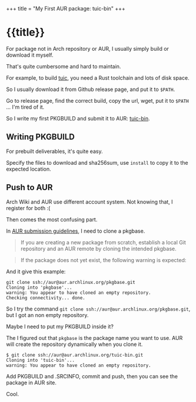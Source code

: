 +++
title = "My First AUR package: tuic-bin"
+++

# {{title}}

For package not in Arch repository or AUR, I usually simply build or download it myself.

That's quite cumbersome and hard to maintain.

For example, to build [tuic](https://github.com/EAimTY/tuic), you need a Rust toolchain and lots of disk space. 

So I usually download it from Github release page, and put it to `$PATH`.

Go to release page, find the correct build, copy the url, wget, put it to `$PATH` ... I'm tired of it.

So I write my first PKGBUILD and submit it to AUR: [tuic-bin](https://aur.archlinux.org/packages/tuic-bin).

## Writing PKGBUILD

For prebuilt deliverables, it's quite easy.

Specify the files to download and sha256sum, use `install` to copy it to the expected location.

## Push to AUR

Arch Wiki and AUR use different account system. Not knowing that, I register for both :(

Then comes the most confusing part.

In [AUR submission guidelines](https://wiki.archlinux.org/title/AUR_submission_guidelines), I need to clone a pkgbase.

> If you are creating a new package from scratch, establish a local Git repository and an AUR remote by cloning the intended pkgbase.

> If the package does not yet exist, the following warning is expected: 

And it give this example:

```
git clone ssh://aur@aur.archlinux.org/pkgbase.git
Cloning into 'pkgbase'...
warning: You appear to have cloned an empty repository.
Checking connectivity... done.
```

So I try the command `git clone ssh://aur@aur.archlinux.org/pkgbase.git`, but I got an non empty repository.

Maybe I need to put my PKGBUILD inside it?

The I figured out that `pkgbase` is the package name you want to use. AUR will create the repository dynamically when you clone it.

```
$ git clone ssh://aur@aur.archlinux.org/tuic-bin.git
Cloning into 'tuic-bin'...
warning: You appear to have cloned an empty repository.
```

Add PKGBUILD and .SRCINFO, commit and push, then you can see the package in AUR site.

Cool.

